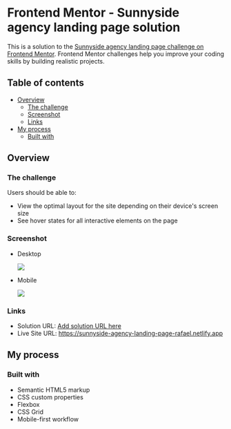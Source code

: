 # Frontend Mentor - Sunnyside agency landing page solution

This is a solution to the [Sunnyside agency landing page challenge on Frontend Mentor](https://www.frontendmentor.io/challenges/sunnyside-agency-landing-page-7yVs3B6ef). Frontend Mentor challenges help you improve your coding skills by building realistic projects.

## Table of contents

- [Overview](#overview)
  - [The challenge](#the-challenge)
  - [Screenshot](#screenshot)
  - [Links](#links)
- [My process](#my-process)
  - [Built with](#built-with)

## Overview

### The challenge

Users should be able to:

- View the optimal layout for the site depending on their device's screen size
- See hover states for all interactive elements on the page

### Screenshot

  - Desktop
  
    ![](images/desktop.png)
    
    
    
    
  - Mobile
  
    ![](images/mobile.png)

### Links

- Solution URL: [Add solution URL here](https://your-solution-url.com)
- Live Site URL: https://sunnyside-agency-landing-page-rafael.netlify.app

## My process

### Built with

- Semantic HTML5 markup
- CSS custom properties
- Flexbox
- CSS Grid
- Mobile-first workflow
